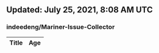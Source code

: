 ## Updated: July 25, 2021, 8:08 AM UTC


### indeedeng/Mariner-Issue-Collector
|**Title**|**Age**|
|:----|:----|